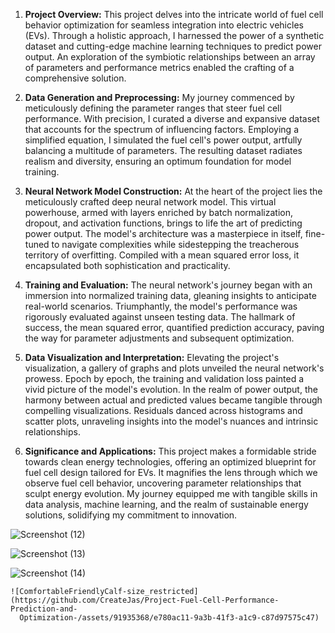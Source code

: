 1. **Project Overview:**
   This project delves into the intricate world of fuel cell behavior optimization for seamless integration into electric vehicles (EVs). Through a holistic approach, I harnessed the power of a synthetic dataset and cutting-edge machine learning techniques to predict power output. An exploration of the symbiotic relationships between an array of parameters and performance metrics enabled the crafting of a comprehensive solution.

2. **Data Generation and Preprocessing:**
   My journey commenced by meticulously defining the parameter ranges that steer fuel cell performance. With precision, I curated a diverse and expansive dataset that accounts for the spectrum of influencing factors. Employing a simplified equation, I simulated the fuel cell's power output, artfully balancing a multitude of parameters. The resulting dataset radiates realism and diversity, ensuring an optimum foundation for model training.

3. **Neural Network Model Construction:**
   At the heart of the project lies the meticulously crafted deep neural network model. This virtual powerhouse, armed with layers enriched by batch normalization, dropout, and activation functions, brings to life the art of predicting power output. The model's architecture was a masterpiece in itself, fine-tuned to navigate complexities while sidestepping the treacherous territory of overfitting. Compiled with a mean squared error loss, it encapsulated both sophistication and practicality.

4. **Training and Evaluation:**
   The neural network's journey began with an immersion into normalized training data, gleaning insights to anticipate real-world scenarios. Triumphantly, the model's performance was rigorously evaluated against unseen testing data. The hallmark of success, the mean squared error, quantified prediction accuracy, paving the way for parameter adjustments and subsequent optimization.

5. **Data Visualization and Interpretation:**
   Elevating the project's visualization, a gallery of graphs and plots unveiled the neural network's prowess. Epoch by epoch, the training and validation loss painted a vivid picture of the model's evolution. In the realm of power output, the harmony between actual and predicted values became tangible through compelling visualizations. Residuals danced across histograms and scatter plots, unraveling insights into the model's nuances and intrinsic relationships.

6. **Significance and Applications:**
   This project makes a formidable stride towards clean energy technologies, offering an optimized blueprint for fuel cell design tailored for EVs. It magnifies the lens through which we observe fuel cell behavior, uncovering parameter relationships that sculpt energy evolution. My journey equipped me with tangible skills in data analysis, machine learning, and the realm of sustainable energy solutions, solidifying my commitment to innovation.

![Screenshot (12)](https://github.com/CreateJas/Project-Fuel-Cell-Performance-Prediction-and-Optimization-/assets/91935368/b74fa77f-ee41-489a-9c3a-8f85a4a66432)

![Screenshot (13)](https://github.com/CreateJas/Project-Fuel-Cell-Performance-Prediction-and-Optimization-/assets/91935368/657105c2-afd2-4554-8061-79e0d7379faa)

![Screenshot (14)](https://github.com/CreateJas/Project-Fuel-Cell-Performance-Prediction-and-Optimization-/assets/91935368/82fc2a65-e629-4970-a0eb-d0428d38482f)

    ![ComfortableFriendlyCalf-size_restricted](https://github.com/CreateJas/Project-Fuel-Cell-Performance-Prediction-and- 
      Optimization-/assets/91935368/e780ac11-9a3b-41f3-a1c9-c87d97575c47)




